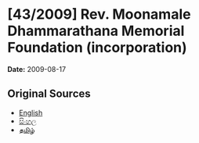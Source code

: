 # [43/2009] Rev. Moonamale Dhammarathana Memorial Foundation (incorporation)

**Date:** 2009-08-17

## Original Sources

- [English](https://documents.gov.lk/view/acts/2009/8/43-2009_E.pdf)
- [සිංහල](https://documents.gov.lk/view/acts/2009/8/43-2009_S.pdf)
- [தமிழ்](https://documents.gov.lk/view/acts/2009/8/43-2009_T.pdf)
